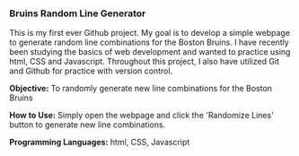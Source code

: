 ### Bruins Random Line Generator

This is my first ever Github project. My goal is to develop a simple webpage to generate random line combinations for the Boston Bruins.
I have recently been studying the basics of web development and wanted to practice using html, CSS and Javascript. Throughout this project,
I also have utilized Git and Github for practice with version control.

**Objective:** To randomly generate new line combinations for the Boston Bruins

**How to Use:** Simply open the webpage and click the 'Randomize Lines' button to generate new line combinations.

**Programming Languages:** html, CSS, Javascript

